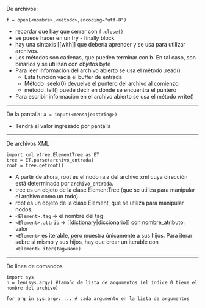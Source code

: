 De archivos:
```
f = open(<nombre>,<método>,encoding="utf-8")
```
- recordar que hay que cerrar con `f.close()`
- se puede hacer en un try - finally block
- hay una sintaxis [[with]] que debería aprender y se usa para utilizar archivos.
- Los métodos son cadenas, que pueden terminar con b. En tal caso, son binarios y se utilizan con objetos byte
- Para leer información del archivo abierto se usa el método .read()
	- Esta función vacía el buffer de entrada
	- Método .seek(0) devuelve el puntero del archivo al comienzo
	- método .tell() puede decir en dónde se encuentra el puntero
- Para escribir información en el archivo abierto se usa el método write()
---
De la pantalla:
```a = input(<mensaje:string>)```
- Tendrá el valor ingresado por pantalla
---
De archivos XML
```
import xml.etree.ElementTree as ET
tree = ET.parse(archivo_entrada)
root = tree.getroot()
```
- A partir de ahora, root es el nodo raiz del archivo xml cuya dirección está determinada por `archivo_entrada`.
- tree es un objeto de la clase ElementTree (que se utiliza para manipular el archivo como un todo)
- root es un objeto de la clase Element, que se utiliza para manipular nodos.
- `<Element>.tag` => el nombre del tag
- `<Element>.attrib` => [[dictionary|diccionario]] con nombre_atributo: valor
- `<Element>` es iterable, pero muestra únicamente a sus hijos. Para iterar sobre si mismo y sus hijos, hay que crear un iterable con `<Element>.iter(tag=None)`
---
De linea de comandos
```
import sys
n = len(sys.argv) #tamaño de lista de argumentos (el índice 0 tiene el nombre del archivo)

for arg in sys.argv: ... # cada argumento en la lista de argumentos
```